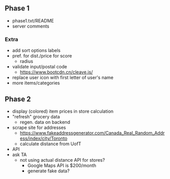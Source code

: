 ## Phase 1
- phase1.txt/README
- server comments
 
### Extra
- add sort options labels
- pref. for dist./price for score
  - radius
- validate input/postal code
  - https://www.bootcdn.cn/cleave.js/ 
- replace user icon with first letter of user's name
- more items/categories
 
## Phase 2
- display (colored) item prices in store calculation
- "refresh" grocery data
  - regen. data on backend
- scrape site for addresses
  - https://www.fakeaddressgenerator.com/Canada_Real_Random_Address/index/city/Toronto
  - calculate distance from UofT
- API 
- ask TA
  - not using actual distance API for stores?
    - Google Maps API is $200/month
    - generate fake data?
